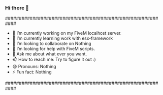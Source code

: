 ### Hi there 👋

############################################################
- 🔭 I’m currently working on my FiveM localhost server.
- 🌱 I’m currently learning work with esx-framework
- 👯 I’m looking to collaborate on Nothing
- 🤔 I’m looking for help with FiveM scripts.
- 💬 Ask me about what ever you want.
- 📫 How to reach me: Try to figure it out :)
- 😄 Pronouns: Nothing
- ⚡ Fun fact: Nothing  

############################################################
